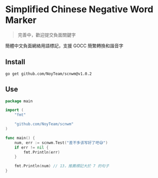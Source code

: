 # Simplified Chinese Negative Word Marker

> 完善中，歡迎提交負面關鍵字

簡體中文負面網絡用語標記，支援 GOCC 簡繁轉換和諧音字

## Install

```
go get github.com/NoyTeam/scnwm@v1.0.2
```

## Use

```go
package main

import (
    "fmt"

    "github.com/NoyTeam/scnwm"
)

func main() {
    num, err := scnwm.Test("差不多该写好了吧😅")
    if err != nil {
        fmt.Println(err)
    }

    fmt.Println(num) // 13，推薦標記大於 7 的句子
}
```